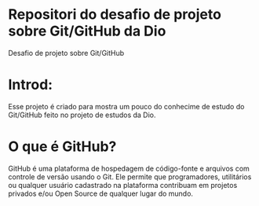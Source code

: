 # Repositori do desafio de projeto sobre Git/GitHub da Dio
Desafio de projeto sobre Git/GitHub

# Introd:  

Esse projeto é criado para mostra um pouco do conhecime de estudo do Git/GitHub feito no projeto de estudos da Dio. 

# O que é GitHub?

GitHub é uma plataforma de hospedagem de código-fonte e arquivos com controle de versão usando o Git. Ele permite que programadores, utilitários ou qualquer usuário cadastrado na plataforma contribuam em projetos privados e/ou Open Source de qualquer lugar do mundo.
